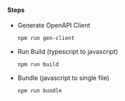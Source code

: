 #### Steps
- Generate OpenAPI Client
    ```bash
    npm run gen-client
    ```

- Run Build (typescript to javascript)
    ```bash
    npm run build
    ```

- Bundle (javascript to single file)
    ```bash
    npm run bundle
    ```